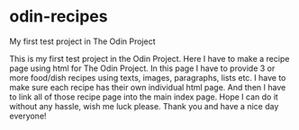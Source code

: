 # odin-recipes
My first test project in The Odin Project

This is my first test project in the Odin Project. Here I have to make a recipe page using html for The Odin Project. In this page I have to provide 3 or more food/dish recipes using texts, images, paragraphs, lists etc. I have to make sure each recipe has their own individual html page. And then I have to link all of those recipe page into the main index page. Hope I can do it without any hassle, wish me luck please. Thank you and have a nice day everyone!